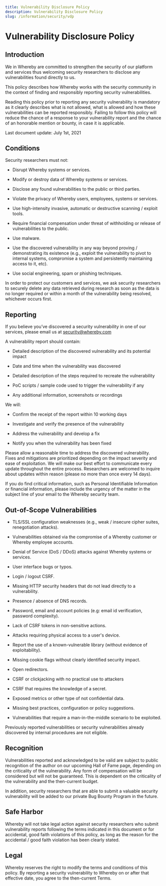 ```yaml
title: Vulnerability Disclosure Policy
description: Vulnerability Disclosure Policy
slug: /information/security/vdp
```

# Vulnerability Disclosure Policy

## Introduction

We in Whereby are committed to strengthen the security of our platform and services thus welcoming security researchers to disclose any vulnerabilities found directly to us.

This policy describes how Whereby works with the security community in the context of finding and responsibly reporting security vulnerabilities.

Reading this policy prior to reporting any security vulnerability is mandatory as it clearly describes what is not allowed, what is allowed and how these vulnerabilities can be reported responsibly. Failing to follow this policy will reduce the chance of a response to your vulnerability report and the chance of an honorable mention or bounty, in case it is applicable.

Last document update: July 1st, 2021

## **Conditions**

Security researchers must not:

- Disrupt Whereby systems or services.
  
- Modify or destroy data of Whereby systems or services.
  
- Disclose any found vulnerabilities to the public or third parties.
  
- Violate the privacy of Whereby users, employees, systems or services.
  
- Use high-intensity invasive, automatic or destructive scanning / exploit tools.
  
- Require financial compensation under threat of withholding or release of vulnerabilities to the public.
  
- Use malware.
  
- Use the discovered vulnerability in any way beyond proving / demonstrating its existence (e.g., exploit the vulnerability to pivot to internal systems, compromise a system and persistently maintaining access to it, etc).
  
- Use social engineering, spam or phishing techniques.
  

In order to protect our customers and services, we ask security researchers to securely delete any data retrieved during research as soon as the data is no longer required or within a month of the vulnerability being resolved, whichever occurs first.

## **Reporting**

If you believe you’ve discovered a security vulnerability in one of our services, please email us at [security@whereby.com](mailto:security@whereby.com)

A vulnerability report should contain:

- Detailed description of the discovered vulnerability and its potential impact
  
- Date and time when the vulnerability was discovered
  
- Detailed description of the steps required to recreate the vulnerability
  
- PoC scripts / sample code used to trigger the vulnerability if any
  
- Any additional information, screenshots or recordings
  

We will:

- Confirm the receipt of the report within 10 working days
  
- Investigate and verify the presence of the vulnerability
  
- Address the vulnerability and develop a fix
  
- Notify you when the vulnerability has been fixed
  

Please allow a reasonable time to address the discovered vulnerability. Fixes and mitigations are prioritized depending on the impact severity and ease of exploitation. We will make our best effort to communicate every update throughout the entire process. Researchers are welcomed to inquire about updates within reason (please no more than once every 14 days).

If you do find critical information, such as Personal Identifiable Information or financial information, please include the urgency of the matter in the subject line of your email to the Whereby security team.

## **Out-of-Scope Vulnerabilities**

- TLS/SSL configuration weaknesses (e.g., weak / insecure cipher suites, renegotiation attacks).
  
- Vulnerabilities obtained via the compromise of a Whereby customer or Whereby employee accounts.
  
- Denial of Service (DoS / DDoS) attacks against Whereby systems or services.
  
- User interface bugs or typos.
  
- Login / logout CSRF.
  
- Missing HTTP security headers that do not lead directly to a vulnerability.
  
- Presence / absence of DNS records.
  
- Password, email and account policies (e.g: email id verification, password complexity).
  
- Lack of CSRF tokens in non-sensitive actions.
  
- Attacks requiring physical access to a user's device.
  
- Report the use of a known-vulnerable library (without evidence of exploitability).
  
- Missing cookie flags without clearly identified security impact.
  
- Open redirectors.
  
- CSRF or clickjacking with no practical use to attackers
  
- CSRF that requires the knowledge of a secret.
  
- Exposed metrics or other type of not confidential data.
  
- Missing best practices, configuration or policy suggestions.
  
- Vulnerabilities that require a man-in-the-middle scenario to be exploited.
  

Previously reported vulnerabilities or security vulnerabilities already discovered by internal procedures are not eligible.

## **Recognition**

Vulnerabilities reported and acknowledged to be valid are subject to public recognition of the author on our upcoming Hall of Fame page, depending on the criticality of the vulnerability. Any form of compensation will be considered but will not be guaranteed. This is dependent on the criticality of the vulnerability and the then-current budget.

In addition, security researchers that are able to submit a valuable security vulnerability will be added to our private Bug Bounty Program in the future.

## **Safe Harbor**

Whereby will not take legal action against security researchers who submit vulnerability reports following the terms indicated in this document or for accidental, good faith violations of this policy, as long as the reason for the accidental / good faith violation has been clearly stated.

## **Legal**

Whereby reserves the right to modify the terms and conditions of this policy. By reporting a security vulnerability to Whereby on or after that effective date, you agree to the then-current Terms.